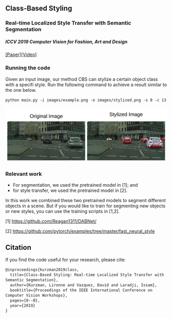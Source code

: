 ## Class-Based Styling
### Real-time Localized Style Transfer with Semantic Segmentation
##### ICCV 2019 Computer Vision for Fashion, Art and Design 
[[Paper]](https://arxiv.org/abs/1908.11525)[[Video]](https://www.youtube.com/watch?v=A_SwsM7Ox5M)

### Running the code
Given an input image, our method CBS can stylize a certain object class with a specifi style. Run
the following command to achieve a result similar to the one below.

```
python main.py -i images/example.png -o images/stylized.png -s 0 -c 13 
```


![example](example.jpeg) 

### Relevant work

- For segmentation, we used the pretrained model in [1]; and
- for style transfer, we used the pretrained model in [2].

In this work we combined these two pretrained models to segment different objects in a scene. But if you would like to train for segmenting new objects or new styles, you can use the training scripts in [1,2].

[1] https://github.com/Reagan1311/DABNet/

[2] https://github.com/pytorch/examples/tree/master/fast_neural_style


## Citation 
If you find the code useful for your research, please cite:

```
@inproceedings{kurzman2019class,
  title={Class-Based Styling: Real-time Localized Style Transfer with Semantic Segmentation},
  author={Kurzman, Lironne and Vazquez, David and Laradji, Issam},
  booktitle={Proceedings of the IEEE International Conference on Computer Vision Workshops},
  pages={0--0},
  year={2019}
}
```

